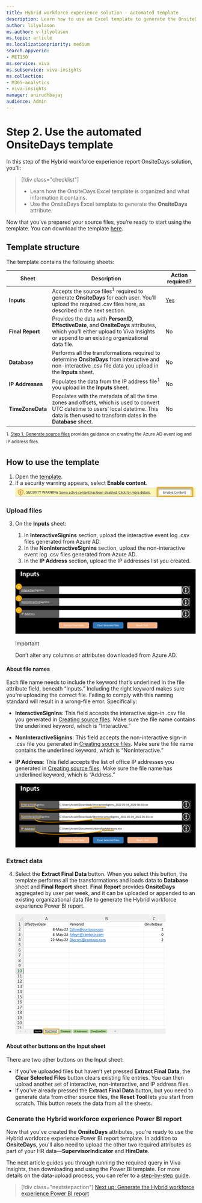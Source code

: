 ```yaml
---
title: Hybrid workforce experience solution - automated template
description: Learn how to use an Excel template to generate the OnsiteDays attribute for the Hybrid workforce experience OnsiteDays solution
author: lilyolason
ms.author: v-lilyolason
ms.topic: article
ms.localizationpriority: medium 
search.appverid:
- MET150
ms.service: viva 
ms.subservice: viva-insights
ms.collection: 
- M365-analytics
- viva-insights
manager: anirudhbajaj
audience: Admin
---
```


# Step 2. Use the automated OnsiteDays template

In this step of the Hybrid workforce experience report OnsiteDays solution, you'll:

> [!div class="checklist"]
>
>* Learn how the OnsiteDays Excel template is organized and what information it contains.
>* Use the OnsiteDays Excel template to generate the **OnsiteDays** attribute.

Now that you’ve prepared your source files, you’re ready to start using the template. You can download the template [here](https://github.com/microsoft/VivaSolutions/blob/main/Sample%20Solutions/HW_OnsiteDays/HW_OnsiteDaysTemplate.xlsb). 

## Template structure

The template contains the following sheets:

| Sheet | Description | Action required? |
|-------|-------------|------------------|
**Inputs** | Accepts the source files<sup>1</sup> required to generate **OnsiteDays** for each user. You’ll upload the required .csv files here, as described in the next section. | [Yes](#upload-files) |
|  **Final Report** | Provides the data with **PersonID**, **EffectiveDate**, and **OnsiteDays** attributes, which you'll either upload to Viva Insights or append to an existing organizational data file. | No |
|  **Database** | Performs all the transformations required to determine **OnsiteDays** from interactive and non-interactive .csv file data you upload in the **Inputs** sheet. | No | 
| **IP Addresses** | Populates the data from the IP address file<sup>1</sup> you upload in the **Inputs** sheet. | No |
| **TimeZoneData** | Populates with the metadata of all the time zones and offsets, which is used to convert UTC datetime to users’ local datetime. This data is then used to transform dates in the **Database** sheet. | No |

<sup> 1. [Step 1. Generate source files](hybrid-workforce-experience-source-files.md) provides guidance on creating the Azure AD event log and IP address files.</sup>

## How to use the template

1. Open the [template](https://github.com/microsoft/VivaSolutions/blob/main/Sample%20Solutions/HW_OnsiteDays/HW_OnsiteDaysTemplate.xlsb).
2. If a security warning appears, select **Enable content**. 
    ![Screenshot that shows a security warning banner with the Enable Content button highlighted.](./images/hwfe-enable-content.png)

### Upload files

3. On the **Inputs** sheet:
    1. In **InteractiveSignins** section, upload the interactive event log .csv files generated from Azure AD.
    1. In the **NonInteractiveSignins** section, upload the non-interactive event log .csv files generated from Azure AD.
    1. In the **IP Address** section, upload the IP addresses list you created.

    ![Screenshot that shows the Inputs page with Interactive, Noninteractive, and IP Address fields labeled with a, b, c.](./images/hwfe-inputs-a-b-c.png)

    >[!Important]
    > Don’t alter any columns or attributes downloaded from Azure AD.

#### About file names

Each file name needs to include the keyword that’s underlined in the file attribute field, beneath “Inputs.” Including the right keyword makes sure you're uploading the correct file. Failing to comply with this naming standard will result in a wrong-file error. Specifically:

* **InteractiveSignIns**: This field accepts the interactive sign-in .csv file you generated in [Creating source files](hybrid-workforce-experience-source-files.md). Make sure the file name contains the underlined keyword, which is “Interactive.” 
* **NonInteractiveSignins**: This field accepts the non-interactive sign-in .csv file you generated in [Creating source files](hybrid-workforce-experience-source-files.md). Make sure the file name contains the underlined keyword, which is “NonInteractive.”
* **IP Address**: This field accepts the list of office IP addresses you generated in [Creating source files](hybrid-workforce-experience-source-files.md). Make sure the file name has underlined keyword, which is “Address.”

    ![Screenshot that shows the Inputs page with Interactive, Noninteractive, and IP Address highlighted on the field label and within the file names.](./images/hwfe-inputs.png)

### Extract data

4.	Select the **Extract Final Data** button. When you select this button, the template performs all the transformations and loads data to **Database** sheet and **Final Report** sheet. **Final Report** provides **OnsiteDays** aggregated by user per week, and it can be uploaded or appended to an existing organizational data file to generate the Hybrid workforce experience Power BI report.

    ![Screenshot that shows the Final report page of the Excel template.](./images/hwfe-final-report.png)

#### About other buttons on the Input sheet

There are two other buttons on the Input sheet:

* If you’ve uploaded files but haven’t yet pressed **Extract Final Data**, the **Clear Selected Files** button clears existing file entries. You can then upload another set of interactive, non-interactive, and IP address files.
* If you’ve already pressed the **Extract Final Data** button, but you need to generate data from other source files, the **Reset Tool** lets you start from scratch. This button resets the data from all the sheets.

### Generate the Hybrid workforce experience Power BI report

Now that you've created the **OnsiteDays** attributes, you're ready to use the Hybrid workforce experience Power BI report template. In addition to **OnsiteDays**, you'll also need to upload the other two required attributes as part of your HR data—**SupervisorIndicator** and **HireDate**.

The next article guides you through running the required query in Viva Insights, then downloading and using the Power BI template. For more details on the data-upload process, you can refer to a [step-by-step guide](https://go.microsoft.com/fwlink/?linkid=2195632).

> [!div class="nextstepaction"]
> [Next up: Generate the Hybrid workforce experience Power BI report](../insights/Tutorials/hybrid-workforce-experience.md)